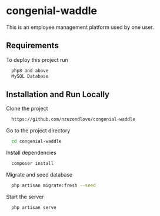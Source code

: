 
# congenial-waddle

This is an employee management platform used by one user.

## Requirements

To deploy this project run

```bash
  php8 and above
  MySQL Database
```

## Installation and Run Locally

Clone the project

```bash
  https://github.com/nzuzondlovu/congenial-waddle
```

Go to the project directory

```bash
  cd congenial-waddle
```

Install dependencies

```bash
  composer install
```

Migrate and seed database

```bash
  php artisan migrate:fresh --seed
```

Start the server

```bash
  php artisan serve
```


